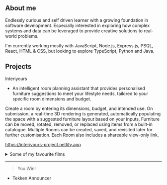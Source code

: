 ## About me
Endlessly curious and self driven learner with a growing foundation in software development. Especially interested in exploring how complex systems and data can be leveraged to provide creative solutions to real-world problems.

I'm currently working mostly with JavaScript, Node.js, Express.js, PSQL, React, HTML & CSS, but looking to explore TypeScript, Python and Java.


## Projects
Interiyours 
- An intelligent room planning assistant that provides personalised furniture suggestions to meet your lifestyle needs, tailored to your specific room dimensions and budget.

Create a room by entering its dimensions, budget, and intended use. On submission, a real-time 3D rendering is generated, automatically populating the space with a suggested furniture layout based on your inputs. Furniture can be moved, rotated, removed, or replaced using items from a built-in catalogue. Multiple Rooms can be created, saved, and revisited later for further customisation. Each Room also includes a shareable view-only link.

https://interiyours-project.netlify.app



<details>
<summary>Some of my favourite films</summary>
  
| Rank | Films            |
|-----:|------------------|
|     1| Blade Runner     |
|     2| La Pointe Courte |
|     3| Fallen Angels    |
|     4| La Haine         |
|     5| Perfect Blue     |
  
  More the first that came to mind rather than proper ranking
</details>

---
> You Win!
- Tekken Announcer
